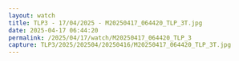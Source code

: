 ```yaml
---
layout: watch
title: TLP3 - 17/04/2025 - M20250417_064420_TLP_3T.jpg
date: 2025-04-17 06:44:20
permalink: /2025/04/17/watch/M20250417_064420_TLP_3
capture: TLP3/2025/202504/20250416/M20250417_064420_TLP_3T.jpg
---
```

